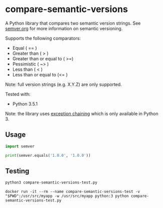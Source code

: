 # compare-semantic-versions

A Python library that compares two semantic version strings. See [semver.org](http://semver.org/) for more information on semantic versioning.

Supports the following comparators:

* Equal ( == )
* Greater than ( > )
* Greater than or equal to ( >=)
* Pessimistic ( ~> )
* Less than ( < )
* Less than or equal to (<= )

Note: full version strings (e.g. X.Y.Z) are only supported.

Tested with:

* Python 3.5.1

Note: the library uses [exception chaining](https://www.python.org/dev/peps/pep-3134/) which is only available in Python 3.

## Usage

```python
import semver

print(semver.equals('1.0.0', '1.0.0'))
```

## Testing

```bash
python3 compare-semantic-versions-test.py
```

```
docker run -it --rm --name compare-semantic-versions-test -v "$PWD":/usr/src/myapp -w /usr/src/myapp python:3 python compare-semantic-versions-test.py
```
